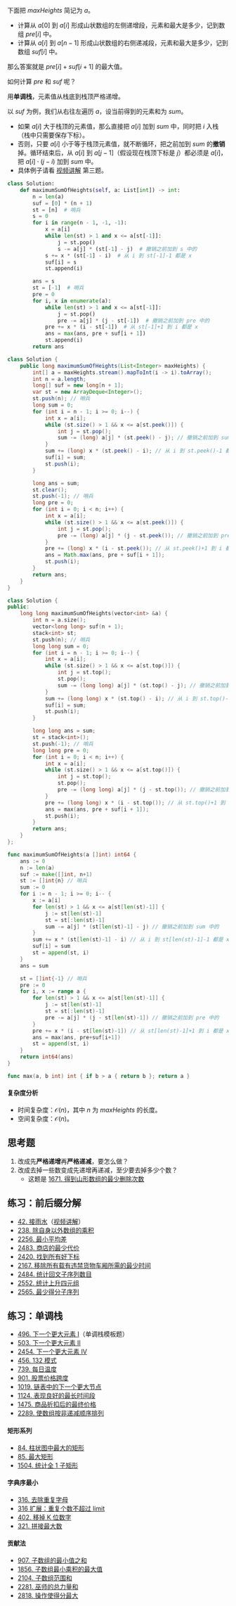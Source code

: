 下面把 $\textit{maxHeights}$ 简记为 $a$。

- 计算从 $a[0]$ 到 $a[i]$ 形成山状数组的左侧递增段，元素和最大是多少，记到数组 $\textit{pre}[i]$ 中。
- 计算从 $a[i]$ 到 $a[n-1]$ 形成山状数组的右侧递减段，元素和最大是多少，记到数组 $\textit{suf}[i]$ 中。

那么答案就是 $\textit{pre}[i]+\textit{suf}[i+1]$ 的最大值。

如何计算 $\textit{pre}$ 和 $\textit{suf}$ 呢？

用**单调栈**，元素值从栈底到栈顶严格递增。

以 $\textit{suf}$ 为例，我们从右往左遍历 $a$，设当前得到的元素和为 $\textit{sum}$。

- 如果 $a[i]$ 大于栈顶的元素值，那么直接把 $a[i]$ 加到 $\textit{sum}$ 中，同时把 $i$ 入栈（栈中只需要保存下标）。
- 否则，只要 $a[i]$ 小于等于栈顶元素值，就不断循环，把之前加到 $\textit{sum}$ 的**撤销**掉。循环结束后，从 $a[i]$ 到 $a[j-1]$（假设现在栈顶下标是 $j$）都必须是 $a[i]$，把 $a[i]\cdot (j-i)$ 加到 $\textit{sum}$ 中。
- 具体例子请看 [视频讲解](https://www.bilibili.com/video/BV1yu4y1z7sE/) 第三题。

```py [sol-Python3]
class Solution:
    def maximumSumOfHeights(self, a: List[int]) -> int:
        n = len(a)
        suf = [0] * (n + 1)
        st = [n]  # 哨兵
        s = 0
        for i in range(n - 1, -1, -1):
            x = a[i]
            while len(st) > 1 and x <= a[st[-1]]:
                j = st.pop()
                s -= a[j] * (st[-1] - j)  # 撤销之前加到 s 中的
            s += x * (st[-1] - i)  # 从 i 到 st[-1]-1 都是 x
            suf[i] = s
            st.append(i)

        ans = s
        st = [-1]  # 哨兵
        pre = 0
        for i, x in enumerate(a):
            while len(st) > 1 and x <= a[st[-1]]:
                j = st.pop()
                pre -= a[j] * (j - st[-1])  # 撤销之前加到 pre 中的
            pre += x * (i - st[-1])  # 从 st[-1]+1 到 i 都是 x
            ans = max(ans, pre + suf[i + 1])
            st.append(i)
        return ans
```

```java [sol-Java]
class Solution {
    public long maximumSumOfHeights(List<Integer> maxHeights) {
        int[] a = maxHeights.stream().mapToInt(i -> i).toArray();
        int n = a.length;
        long[] suf = new long[n + 1];
        var st = new ArrayDeque<Integer>();
        st.push(n); // 哨兵
        long sum = 0;
        for (int i = n - 1; i >= 0; i--) {
            int x = a[i];
            while (st.size() > 1 && x <= a[st.peek()]) {
                int j = st.pop();
                sum -= (long) a[j] * (st.peek() - j); // 撤销之前加到 sum 中的
            }
            sum += (long) x * (st.peek() - i); // 从 i 到 st.peek()-1 都是 x
            suf[i] = sum;
            st.push(i);
        }

        long ans = sum;
        st.clear();
        st.push(-1); // 哨兵
        long pre = 0;
        for (int i = 0; i < n; i++) {
            int x = a[i];
            while (st.size() > 1 && x <= a[st.peek()]) {
                int j = st.pop();
                pre -= (long) a[j] * (j - st.peek()); // 撤销之前加到 pre 中的
            }
            pre += (long) x * (i - st.peek()); // 从 st.peek()+1 到 i 都是 x
            ans = Math.max(ans, pre + suf[i + 1]);
            st.push(i);
        }
        return ans;
    }
}
```

```cpp [sol-C++]
class Solution {
public:
    long long maximumSumOfHeights(vector<int> &a) {
        int n = a.size();
        vector<long long> suf(n + 1);
        stack<int> st;
        st.push(n); // 哨兵
        long long sum = 0;
        for (int i = n - 1; i >= 0; i--) {
            int x = a[i];
            while (st.size() > 1 && x <= a[st.top()]) {
                int j = st.top();
                st.pop();
                sum -= (long long) a[j] * (st.top() - j); // 撤销之前加到 sum 中的
            }
            sum += (long long) x * (st.top() - i); // 从 i 到 st.top()-1 都是 x
            suf[i] = sum;
            st.push(i);
        }

        long long ans = sum;
        st = stack<int>();
        st.push(-1); // 哨兵
        long long pre = 0;
        for (int i = 0; i < n; i++) {
            int x = a[i];
            while (st.size() > 1 && x <= a[st.top()]) {
                int j = st.top();
                st.pop();
                pre -= (long long) a[j] * (j - st.top()); // 撤销之前加到 pre 中的
            }
            pre += (long long) x * (i - st.top()); // 从 st.top()+1 到 i 都是 x
            ans = max(ans, pre + suf[i + 1]);
            st.push(i);
        }
        return ans;
    }
};
```

```go [sol-Go]
func maximumSumOfHeights(a []int) int64 {
	ans := 0
	n := len(a)
	suf := make([]int, n+1)
	st := []int{n} // 哨兵
	sum := 0
	for i := n - 1; i >= 0; i-- {
		x := a[i]
		for len(st) > 1 && x <= a[st[len(st)-1]] {
			j := st[len(st)-1]
			st = st[:len(st)-1]
			sum -= a[j] * (st[len(st)-1] - j) // 撤销之前加到 sum 中的
		}
		sum += x * (st[len(st)-1] - i) // 从 i 到 st[len(st)-1]-1 都是 x
		suf[i] = sum
		st = append(st, i)
	}
	ans = sum

	st = []int{-1} // 哨兵
	pre := 0
	for i, x := range a {
		for len(st) > 1 && x <= a[st[len(st)-1]] {
			j := st[len(st)-1]
			st = st[:len(st)-1]
			pre -= a[j] * (j - st[len(st)-1]) // 撤销之前加到 pre 中的
		}
		pre += x * (i - st[len(st)-1]) // 从 st[len(st)-1]+1 到 i 都是 x
		ans = max(ans, pre+suf[i+1])
		st = append(st, i)
	}
	return int64(ans)
}

func max(a, b int) int { if b > a { return b }; return a }
```

#### 复杂度分析

- 时间复杂度：$\mathcal{O}(n)$，其中 $n$ 为 $\textit{maxHeights}$ 的长度。
- 空间复杂度：$\mathcal{O}(n)$。

## 思考题

1. 改成先**严格递增**再**严格递减**，要怎么做？
2. 改成去掉一些数变成先递增再递减，至少要去掉多少个数？
   - 这题是 [1671. 得到山形数组的最少删除次数](https://leetcode.cn/problems/minimum-number-of-removals-to-make-mountain-array/)

## 练习：前后缀分解

- [42. 接雨水](https://leetcode.cn/problems/trapping-rain-water/)（[视频讲解](https://www.bilibili.com/video/BV1Qg411q7ia/?t=3m05s)）
- [238. 除自身以外数组的乘积](https://leetcode.cn/problems/product-of-array-except-self/)
- [2256. 最小平均差](https://leetcode.cn/problems/minimum-average-difference/)
- [2483. 商店的最少代价](https://leetcode.cn/problems/minimum-penalty-for-a-shop/)
- [2420. 找到所有好下标](https://leetcode.cn/problems/find-all-good-indices/)
- [2167. 移除所有载有违禁货物车厢所需的最少时间](https://leetcode.cn/problems/minimum-time-to-remove-all-cars-containing-illegal-goods/)
- [2484. 统计回文子序列数目](https://leetcode.cn/problems/count-palindromic-subsequences/)
- [2552. 统计上升四元组](https://leetcode.cn/problems/count-increasing-quadruplets/)
- [2565. 最少得分子序列](https://leetcode.cn/problems/subsequence-with-the-minimum-score/)

## 练习：单调栈

- [496. 下一个更大元素 I](https://leetcode.cn/problems/next-greater-element-i/)（单调栈模板题）
- [503. 下一个更大元素 II](https://leetcode.cn/problems/next-greater-element-ii/)
- [2454. 下一个更大元素 IV](https://leetcode.cn/problems/next-greater-element-iv/)
- [456. 132 模式](https://leetcode.cn/problems/132-pattern/)
- [739. 每日温度](https://leetcode.cn/problems/daily-temperatures/)
- [901. 股票价格跨度](https://leetcode.cn/problems/online-stock-span/)
- [1019. 链表中的下一个更大节点](https://leetcode.cn/problems/next-greater-node-in-linked-list/)
- [1124. 表现良好的最长时间段](https://leetcode.cn/problems/longest-well-performing-interval/)
- [1475. 商品折扣后的最终价格](https://leetcode.cn/problems/final-prices-with-a-special-discount-in-a-shop/)
- [2289. 使数组按非递减顺序排列](https://leetcode.cn/problems/steps-to-make-array-non-decreasing/)

#### 矩形系列

- [84. 柱状图中最大的矩形](https://leetcode.cn/problems/largest-rectangle-in-histogram/)
- [85. 最大矩形](https://leetcode.cn/problems/maximal-rectangle/)
- [1504. 统计全 1 子矩形](https://leetcode.cn/problems/count-submatrices-with-all-ones/)

#### 字典序最小

- [316. 去除重复字母](https://leetcode.cn/problems/remove-duplicate-letters/)
- [316 扩展：重复个数不超过 limit](https://leetcode.cn/contest/tianchi2022/problems/ev2bru/)
- [402. 移掉 K 位数字](https://leetcode.cn/problems/remove-k-digits/)
- [321. 拼接最大数](https://leetcode.cn/problems/create-maximum-number/)

#### 贡献法

- [907. 子数组的最小值之和](https://leetcode.cn/problems/sum-of-subarray-minimums/)
- [1856. 子数组最小乘积的最大值](https://leetcode.cn/problems/maximum-subarray-min-product/)
- [2104. 子数组范围和](https://leetcode.cn/problems/sum-of-subarray-ranges/)
- [2281. 巫师的总力量和](https://leetcode.cn/problems/sum-of-total-strength-of-wizards/)
- [2818. 操作使得分最大](https://leetcode.cn/problems/apply-operations-to-maximize-score/)
